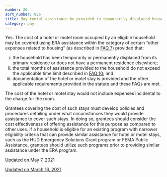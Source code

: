 ```yaml
---
number: 26
sort_number: 026
title: May rental assistance be provided to temporarily displaced households living in hotels or motels? 
category: pay
---
```


Yes. The cost of a hotel or motel room occupied by an eligible household may be covered using ERA assistance within the category of certain “other expenses related to housing” (as described in <a href="#7">FAQ 7</a>) provided that:

<ol style="list-style-type: lower-roman;">
  <li>the household has been temporarily or permanently displaced from its primary residence or does not have a permanent residence elsewhere;</li>
  <li>the total months of assistance provided to the household do not exceed the applicable time limit described in <a href="#10">FAQ 10</a>; and</li>
  <li>documentation of the hotel or motel stay is provided and the other applicable requirements provided in the statute and these FAQs are met.</li>
</ol>

The cost of the hotel or motel stay would not include expenses incidental to the charge for the room. 

Grantees covering the cost of such stays must develop policies and procedures detailing under what circumstances they would provide assistance to cover such stays. In doing so, grantees should consider the cost effectiveness of offering assistance for this purpose as compared to other uses. If a household is eligible for an existing program with narrower eligibility criteria that can provide similar assistance for hotel or motel stays, such as the HUD Emergency Solutions Grant program or FEMA Public Assistance, grantees should utilize such programs prior to providing similar assistance under the ERA program. 

<a href="{{ site.baseurl }}/implementation-guidance/changes/" class="era-guidance__datestamp">Updated on May 7, 2021</a>

<a href="{{ site.baseurl }}/implementation-guidance/changes/" class="era-guidance__datestamp">Updated on March 16, 2021</a>